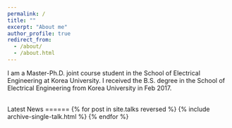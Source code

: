 ```yaml
---
permalink: /
title: ""
excerpt: "About me"
author_profile: true
redirect_from: 
  - /about/
  - /about.html
---
```


I am a Master-Ph.D. joint course student in the School of Electrical Engineering at Korea University. I received the B.S. degree in the School of Electrical Engineering from Korea University in Feb 2017.

<br>
Latest News
======
{% for post in site.talks reversed %}
  {% include archive-single-talk.html %}
{% endfor %}
